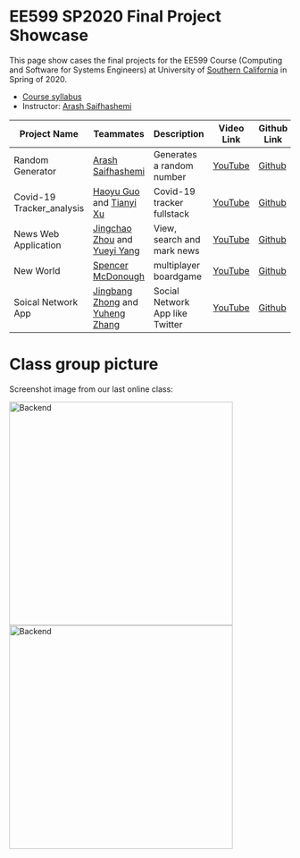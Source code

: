 # EE599 SP2020 Final Project Showcase

This page show cases the final projects for the EE599 Course (Computing and Software for Systems Engineers) at University of [Southern California](http://usc.edu/) in Spring of 2020.

- [Course syllabus](https://raw.githubusercontent.com/ourarash/EE599_SP2020_Final_Project/master/syllabus.pdf)
- Instructor: [Arash Saifhashemi](https://www.linkedin.com/in/ourarash/) 

|Project Name| Teammates | Description |Video Link|Github Link|
| --- | --- | --- | --- | --- |
| Random Generator | [Arash Saifhashemi](https://www.linkedin.com/in/ourarash/) | Generates a random number | [YouTube](https://www.youtube.com/channel/UCuRf9tqJaRgXLyl85Nf-Vtg)|[Github](https://github.com/ourarash/nodejs_fullstack) |
| Covid-19 Tracker_analysis | [Haoyu Guo](https://www.linkedin.com/in/haoyu-guo-9a4768179/) and [Tianyi Xu](https://www.linkedin.com/in/%E5%A4%A9%E7%BE%BF-%E5%BE%90-83a272194/) | Covid-19 tracker fullstack | [YouTube](https://www.youtube.com/watch?v=HiZ4z87VUSY&t=64s)|[Github](https://github.com/guohaoyu110/COVID-19_tracker_analysis) |
| News Web Application | [Jingchao Zhou](https://www.linkedin.com/in/jingchao-zhou-a0b09a198/) and [Yueyi Yang](https://www.linkedin.com/in/%E6%9C%88%E4%BB%AA-%E6%9D%A8-4b0302193/) | View, search and mark news | [YouTube](https://www.youtube.com/watch?v=oOPrbqfKE9Y&t=127s)|[Github](https://github.com/JingchaoZhou/Web-News-Project) |
| New World | [Spencer McDonough](https://www.linkedin.com/in/spencer-mcdonough/) | multiplayer boardgame | [YouTube](https://youtu.be/OT_Ji8IMt7c)|[Github](https://github.com/smcd253/new-world) |
| Soical Network App | [Jingbang Zhong](https://www.linkedin.com/in/jingbanz/) and [Yuheng Zhang](https://www.linkedin.com/in/yuheng-zhang-176b9a197) | Social Network App like Twitter  | [YouTube](https://youtu.be/xT4uTTYC0Bk)|[Github](https://github.com/Yuheng-Zhang/Social-Network-App) |

# Class group picture

Screenshot image from our last online class:

<img alt="Backend" src="https://raw.githubusercontent.com/ourarash/EE599_SP2020_Final_Project/master/lastClass1.png" width="400">
<img alt="Backend" src="https://raw.githubusercontent.com/ourarash/EE599_SP2020_Final_Project/master/lastClass2.png" width="400">
